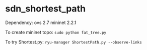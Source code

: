 # sdn_shortest_path

Dependency: ovs 2.7 mininet 2.2.1

To create mininet topo:
`sudo python fat_tree.py`

To try Shortest.py:
`ryu-manager ShortestPath.py --observe-links`

